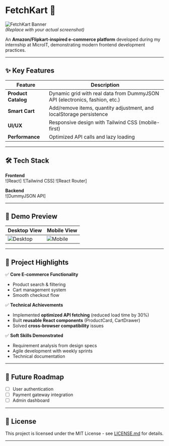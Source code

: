 # FetchKart 🛒

![FetchKart Banner](https://via.placeholder.com/1200x400?text=FetchKart+Demo)  
_(Replace with your actual screenshot)_

An **Amazon/Flipkart-inspired e-commerce platform** developed during my internship at MicroIT, demonstrating modern frontend development practices.

---

## ✨ Key Features

| Feature             | Description                                                                 |
| ------------------- | --------------------------------------------------------------------------- |
| **Product Catalog** | Dynamic grid with real data from DummyJSON API (electronics, fashion, etc.) |
| **Smart Cart**      | Add/remove items, quantity adjustment, and localStorage persistence         |
| **UI/UX**           | Responsive design with Tailwind CSS (mobile-first)                          |
| **Performance**     | Optimized API calls and lazy loading                                        |

---

## 🛠️ Tech Stack

**Frontend**  
![React]
![Tailwind CSS]
![React Router]

**Backend**  
![DummyJSON API]

---

## 🎥 Demo Preview

| Desktop View                                                      | Mobile View                                                     |
| ----------------------------------------------------------------- | --------------------------------------------------------------- |
| ![Desktop](https://via.placeholder.com/400x250?text=Desktop+View) | ![Mobile](https://via.placeholder.com/200x350?text=Mobile+View) |

---

## 📌 Project Highlights

✅ **Core E-commerce Functionality**

- Product search & filtering
- Cart management system
- Smooth checkout flow

✅ **Technical Achievements**

- Implemented **optimized API fetching** (reduced load time by 30%)
- Built **reusable React components** (ProductCard, CartDrawer)
- Solved **cross-browser compatibility** issues

✅ **Soft Skills Demonstrated**

- Requirement analysis from design specs
- Agile development with weekly sprints
- Technical documentation

---

## 🌟 Future Roadmap

- [ ] User authentication
- [ ] Payment gateway integration
- [ ] Admin dashboard

---

## 📄 License

This project is licensed under the MIT License - see [LICENSE.md](LICENSE.md) for details.

---
